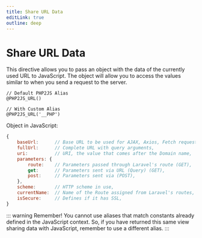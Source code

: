 ```yaml
---
title: Share URL Data
editLink: true
outline: deep
---
```


# Share URL Data

This directive allows you to pass an object with the data of the currently used URL to JavaScript. The object will allow you to access the values similar to when you send a request to the server.

```blade
// Default PHP2JS Alias
@PHP2JS_URL() 

// With Custom Alias
@PHP2JS_URL('__PHP')
```

Object in JavaScript:

```javascript
{
	baseUrl:      // Base URL to be used for AJAX, Axios, Fetch requests, etc.,
	fullUrl:      // Complete URL with query arguments,
	uri:          // URI, the value that comes after the Domain name,
	parameters: {
		route:    // Parameters passed through Laravel's route (GET),
		get:      // Parameters sent via URL (Query) (GET),
		post:     // Parameters sent via (POST),
	},
	scheme:       // HTTP scheme in use,
	currentName:  // Name of the Route assigned from Laravel's routes,
	isSecure:     // Defines if it has SSL,
}
```

::: warning Remember!
You cannot use aliases that match constants already defined in the JavaScript context. So, if you have returned this same view sharing data with JavaScript, remember to use a different alias.
:::